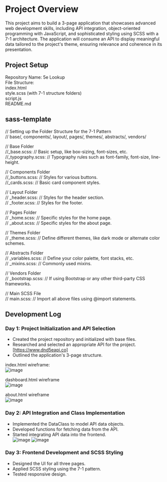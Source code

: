 # Project Overview  
This project aims to build a 3-page application that showcases advanced web development skills, including API integration, object-oriented programming with JavaScript, and sophisticated styling using SCSS with a 7-1 architecture. The application will consume an API to display meaningful data tailored to the project's theme, ensuring relevance and coherence in its presentation.  
  
## Project Setup  
Repository Name: 5e Lookup  
File Structure:  
index.html  
style.scss (with 7-1 structure folders)  
script.js  
README.md  

## sass-template
// Setting up the Folder Structure for the 7-1 Pattern  
// base/, components/, layout/, pages/, themes/, abstracts/, vendors/  

// Base Folder  
//_base.scss: // Basic setup, like box-sizing, font-sizes, etc.  
//_typography.scss: // Typography rules such as font-family, font-size, line-height.  

// Components Folder  
//_buttons.scss: // Styles for various buttons.  
//_cards.scss: // Basic card component styles.  

// Layout Folder  
// _header.scss: // Styles for the header section.  
// _footer.scss: // Styles for the footer.  

// Pages Folder  
// _home.scss: // Specific styles for the home page.  
// _about.scss: // Specific styles for the about page.  

// Themes Folder  
// _theme.scss: // Define different themes, like dark mode or alternate color schemes.  

// Abstracts Folder  
// _variables.scss: // Define your color palette, font stacks, etc.  
// _mixins.scss: // Commonly used mixins.  

// Vendors Folder  
// _bootstrap.scss: // If using Bootstrap or any other third-party CSS frameworks.  

// Main SCSS File  
// main.scss: // Import all above files using @import statements.  
  
## Development Log  
### Day 1: Project Initialization and API Selection  
- Created the project repository and initialized with base files.  
- Researched and selected an appropriate API for the project.  
    [https://www.dnd5eapi.co]  
- Outlined the application's 3-page structure.  
  
index.html wireframe:  
![image](https://github.com/rja87sd/5e-Lookup/assets/145504216/1b03e2d2-dda8-49f5-a037-6dfce6974406)  

dashboard.html wireframe  
![image](https://github.com/rja87sd/5e-Lookup/assets/145504216/89d3ec95-66e5-4acf-9c9e-c60a90c781d9)  

about.html wireframe  
![image](https://github.com/rja87sd/5e-Lookup/assets/145504216/f5e33197-b5fa-4f89-a522-05fc41f664d0)  

### Day 2: API Integration and Class Implementation  
- Implemented the DataClass to model API data objects.  
- Developed functions for fetching data from the API.  
- Started integrating API data into the frontend.  
![image](https://github.com/rja87sd/5e-Lookup/assets/145504216/c7a0426a-344d-40c7-bcff-a4f58eaea197)
![image](https://github.com/rja87sd/5e-Lookup/assets/145504216/fe2c3dff-621f-4c6b-8279-2006aa7a1dec)  


### Day 3: Frontend Development and SCSS Styling  
- Designed the UI for all three pages.  
- Applied SCSS styling using the 7-1 pattern.  
- Tested responsive design.  
